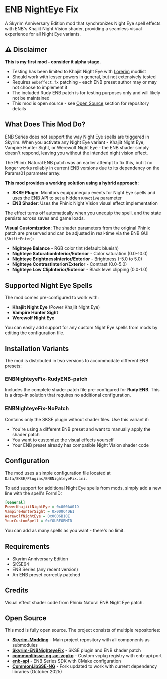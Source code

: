 # ENB NightEye Fix

A Skyrim Anniversary Edition mod that synchronizes Night Eye spell effects with ENB's Khajiit Night Vision shader, providing a seamless visual experience for all Night Eye variants.

## ⚠️ Disclaimer

**This is my first mod - consider it alpha stage.**

- Testing has been limited to Khajiit Night Eye with [Lorerim](https://www.lorerim.com/) modlist
- Should work with lesser powers in general, but not extensively tested
- Requires `enbeffect.fx` patching - each ENB preset author may or may not choose to implement it
- The included Rudy ENB patch is for testing purposes only and will likely not be maintained
- This mod is open source - see [Open Source](#open-source) section for repository details

## What Does This Mod Do?

ENB Series does not support the way Night Eye spells are triggered in Skyrim. When you activate any Night Eye variant - Khajiit Night Eye, Vampire Hunter Sight, or Werewolf Night Eye - the ENB shader simply doesn't respond, leaving you without the intended night vision effect.

The Phinix Natural ENB patch was an earlier attempt to fix this, but it no longer works reliably in current ENB versions due to its dependency on the Params01 parameter array.

**This mod provides a working solution using a hybrid approach:**

- **SKSE Plugin**: Monitors equip/unequip events for Night Eye spells and uses the ENB API to set a hidden `KNActive` parameter
- **ENB Shader**: Uses the Phinix Night Vision visual effect implementation

The effect turns off automatically when you unequip the spell, and the state persists across saves and game loads.

**Visual Customization**: The shader parameters from the original Phinix patch are preserved and can be adjusted in real-time via the ENB GUI (`Shift+Enter`):

- **Nighteye Balance** - RGB color tint (default: blueish)
- **Nighteye SaturationInterior/Exterior** - Color saturation (0.0-10.0)
- **Nighteye BrightnessInterior/Exterior** - Brightness (-5.0 to 5.0)
- **Nighteye ContrastInterior/Exterior** - Contrast (0.0-5.0)
- **Nighteye Low ClipInterior/Exterior** - Black level clipping (0.0-1.0)

## Supported Night Eye Spells

The mod comes pre-configured to work with:

- **Khajiit Night Eye** (Power Khajiit Night Eye)
- **Vampire Hunter Sight**
- **Werewolf Night Eye**

You can easily add support for any custom Night Eye spells from mods by editing the configuration file.

## Installation Variants

The mod is distributed in two versions to accommodate different ENB presets:

### ENBNighteyeFix-RudyENB-patch

Includes the complete shader patch file pre-configured for **Rudy ENB**. This is a drop-in solution that requires no additional configuration.

### ENBNighteyeFix-NoPatch

Contains only the SKSE plugin without shader files. Use this variant if:
- You're using a different ENB preset and want to manually apply the shader patch
- You want to customize the visual effects yourself
- Your ENB preset already has compatible Night Vision shader code

## Configuration

The mod uses a simple configuration file located at `Data/SKSE/Plugins/ENBNighteyeFix.ini`.

To add support for additional Night Eye spells from mods, simply add a new line with the spell's FormID:

```ini
[General]
PowerKhajiitNightEye = 0x000AA01D
VampireHunterSight = 0x000C4DE1
WerewolfNightEye = 0x0006B10E
YourCustomSpell = 0xYOURFORMID
```

You can add as many spells as you want - there's no limit.

## Requirements

- Skyrim Anniversary Edition
- SKSE64
- ENB Series (any recent version)
- An ENB preset correctly patched

## Credits

Visual effect shader code from Phinix Natural ENB Night Eye patch.

## Open Source

This mod is fully open source. The project consists of multiple repositories:

- **[Skyrim-Modding](https://github.com/bainos/Skyrim-Modding)** - Main project repository with all components as submodules
- **[Skyrim-ENBNighteyeFix](https://github.com/bainos/Skyrim-ENBNighteyeFix)** - SKSE plugin and ENB shader patch
- **[commonlibsse-ng-ae-vcpkg](https://github.com/bainos/commonlibsse-ng-ae-vcpkg)** - Custom vcpkg registry with enb-api port
- **[enb-api](https://github.com/bainos/enb-api)** - ENB Series SDK with CMake configuration
- **[CommonLibSSE-NG](https://github.com/bainos/CommonLibSSE-NG)** - Fork updated to work with current dependency libraries (October 2025)
